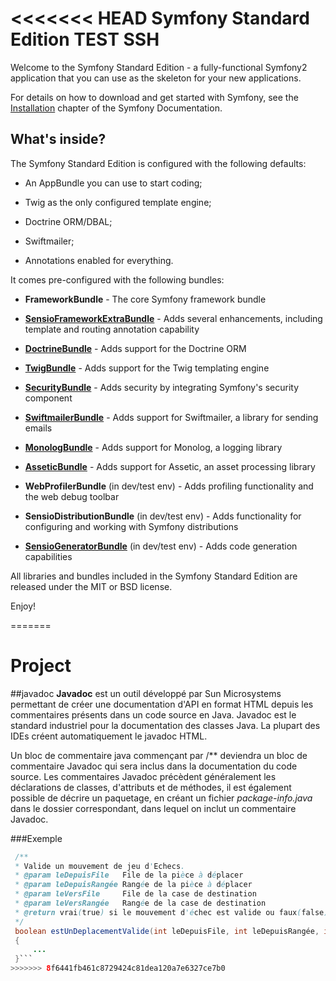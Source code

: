 <<<<<<< HEAD
Symfony Standard Edition TEST SSH 
========================

Welcome to the Symfony Standard Edition - a fully-functional Symfony2
application that you can use as the skeleton for your new applications.

For details on how to download and get started with Symfony, see the
[Installation][1] chapter of the Symfony Documentation.

What's inside?
--------------

The Symfony Standard Edition is configured with the following defaults:

  * An AppBundle you can use to start coding;

  * Twig as the only configured template engine;

  * Doctrine ORM/DBAL;

  * Swiftmailer;

  * Annotations enabled for everything.

It comes pre-configured with the following bundles:

  * **FrameworkBundle** - The core Symfony framework bundle

  * [**SensioFrameworkExtraBundle**][6] - Adds several enhancements, including
    template and routing annotation capability

  * [**DoctrineBundle**][7] - Adds support for the Doctrine ORM

  * [**TwigBundle**][8] - Adds support for the Twig templating engine

  * [**SecurityBundle**][9] - Adds security by integrating Symfony's security
    component

  * [**SwiftmailerBundle**][10] - Adds support for Swiftmailer, a library for
    sending emails

  * [**MonologBundle**][11] - Adds support for Monolog, a logging library

  * [**AsseticBundle**][12] - Adds support for Assetic, an asset processing
    library

  * **WebProfilerBundle** (in dev/test env) - Adds profiling functionality and
    the web debug toolbar

  * **SensioDistributionBundle** (in dev/test env) - Adds functionality for
    configuring and working with Symfony distributions

  * [**SensioGeneratorBundle**][13] (in dev/test env) - Adds code generation
    capabilities

All libraries and bundles included in the Symfony Standard Edition are
released under the MIT or BSD license.

Enjoy!

[1]:  http://symfony.com/doc/2.6/book/installation.html
[6]:  http://symfony.com/doc/2.6/bundles/SensioFrameworkExtraBundle/index.html
[7]:  http://symfony.com/doc/2.6/book/doctrine.html
[8]:  http://symfony.com/doc/2.6/book/templating.html
[9]:  http://symfony.com/doc/2.6/book/security.html
[10]: http://symfony.com/doc/2.6/cookbook/email.html
[11]: http://symfony.com/doc/2.6/cookbook/logging/monolog.html
[12]: http://symfony.com/doc/2.6/cookbook/assetic/asset_management.html
[13]: http://symfony.com/doc/2.6/bundles/SensioGeneratorBundle/index.html
=======
# Project
##javadoc
**Javadoc** est un outil développé par Sun Microsystems permettant de créer une documentation d'API en format HTML depuis les commentaires présents dans un code source en Java. Javadoc est le standard industriel pour la documentation des classes Java. La plupart des IDEs créent automatiquement le javadoc HTML.

 Un bloc de commentaire java commençant par /** deviendra un bloc de commentaire Javadoc qui sera inclus dans la documentation du code source. Les commentaires Javadoc précèdent généralement les déclarations de classes, d'attributs et de méthodes, il est également possible de décrire un paquetage, en créant un fichier *package-info.java* dans le dossier correspondant, dans lequel on inclut un commentaire Javadoc.

 ###Exemple

 
```java
 /**
 * Valide un mouvement de jeu d'Echecs.
 * @param leDepuisFile   File de la pièce à déplacer
 * @param leDepuisRangée Rangée de la pièce à déplacer
 * @param leVersFile     File de la case de destination 
 * @param leVersRangée   Rangée de la case de destination 
 * @return vrai(true) si le mouvement d'échec est valide ou faux(false) si invalide
 */
 boolean estUnDeplacementValide(int leDepuisFile, int leDepuisRangée, int leVersFile, int leVersRangée)
 {
     ...
 }```
>>>>>>> 8f6441fb461c8729424c81dea120a7e6327ce7b0
